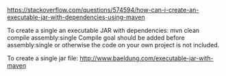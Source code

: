https://stackoverflow.com/questions/574594/how-can-i-create-an-executable-jar-with-dependencies-using-maven

To create a single an executable JAR with dependencies:
mvn clean compile assembly:single
Compile goal should be added before assembly:single or otherwise the code on your own project is not included.


To create a single jar file:
http://www.baeldung.com/executable-jar-with-maven